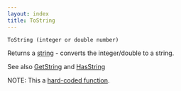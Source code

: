 ```yaml
---
layout: index
title: ToString
---
```


    ToString (integer or double number)

Returns a [string](../types/string.html) - converts the integer/double to a string.

See also [GetString](getstring.html) and [HasString](hasstring.html)

NOTE: This a [hard-coded function](hardcoded.html).
